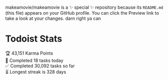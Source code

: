 makeamovie/makeamovie is a ✨ special ✨ repository because its `README.md` (this file) appears on your GitHub profile.
You can click the Preview link to take a look at your changes. darn right ya can

# Todoist Stats

<!-- TODO-IST:START -->
🏆  43,151 Karma Points           
🌸  Completed 18 tasks today           
✅  Completed 30,092 tasks so far           
⏳  Longest streak is 328 days
<!-- TODO-IST:END -->